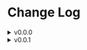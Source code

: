 # Change Log  

<details>
<summary> v0.0.0 </summary>
[2024-08-11]  

- Create the project
- Start documentation  
- Add utility script to manage postgresql service
  - Tested on Windows OS

</details>

<details>

<summary> v0.0.1 </summary>

[2024-08-31]

- Pick a business probem that need database to resolve it
  - Online Retail Application Database

[2024-09-01]

- Add Initial Concepts, Documentation for Employees Domain Model
  - Start object creation script
  - Minor enhancements

[2024-09-07]

- Finalize Employees Domain creation script
  - Execute script
- Minor enhancements
- Create Vendors Domain

[2024-09-21]

- Create Customers Domain

[2024-09-28]

- Update customers domain
- Create deliveries domain

</details>
